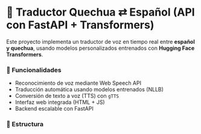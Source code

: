# 🧠 Traductor Quechua ⇄ Español (API con FastAPI + Transformers)

Este proyecto implementa un traductor de voz en tiempo real entre **español y quechua**, usando modelos personalizados entrenados con **Hugging Face Transformers**.

### 🚀 Funcionalidades
- Reconocimiento de voz mediante Web Speech API
- Traducción automática usando modelos entrenados (NLLB)
- Conversión de texto a voz (TTS) con `gTTS`
- Interfaz web integrada (HTML + JS)
- Backend escalable con FastAPI

### 📁 Estructura

